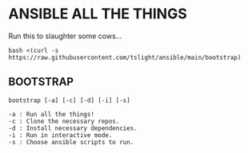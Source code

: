 # ANSIBLE ALL THE THINGS

Run this to slaughter some cows...

``` shell
bash <(curl -s https://raw.githubusercontent.com/tslight/ansible/main/bootstrap)
```

## BOOTSTRAP

``` text
bootstrap [-a] [-c] [-d] [-i] [-s]

-a : Run all the things!
-c : Clone the necessary repos.
-d : Install necessary dependencies.
-i : Run in interactive mode.
-s : Choose ansible scripts to run.
```
